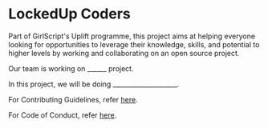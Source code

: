 # LockedUp Coders
Part of GirlScript's Uplift programme, this project aims at helping everyone looking for opportunities to leverage their knowledge, skills, and potential to higher levels by working and collaborating on an open source project.

Our team is working on ______ project.

In this project, we will be doing ____________________.


For Contributing Guidelines, refer [here](.github/contributing-guidelines-practices.md).

For Code of Conduct, refer [here](.github/code-of-conduct.md).